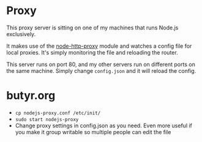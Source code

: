 # Proxy

This proxy server is sitting on one of my machines that runs Node.js exclusively.

It makes use of the [node-http-proxy](https://github.com/nodejitsu/node-http-proxy) module and watches a config file for local proxies. It's simply monitoring the file and reloading the router.

This server runs on port 80, and my other servers run on different ports on the same machine. Simply change `config.json` and it will reload the config.

# butyr.org

* `cp nodejs-proxy.conf /etc/init/`
* `sudo start nodejs-proxy`
* Change proxy settings in config.json as you need. Even more useful if you make it group writable so multiple people can edit the file

